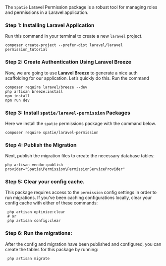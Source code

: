 The `Spatie` Laravel Permission package is a robust tool for managing roles and permissions in a Laravel application.
### Step 1: Installing Laravel Application

Run this command in your terminal to create a new `laravel` project.

```
composer create-project --prefer-dist laravel/laravel permission_tutorial
```

### Step 2: Create Authentication Using Laravel Breeze

Now, we are going to use **Laravel Breeze** to generate a nice auth scaffolding for our application. Let’s quickly do this. Run the command

```
composer require laravel/breeze --dev
php artisan breeze:install
npm install
npm run dev
```

### Step 3: Install `spatie/laravel-permission` Packages

Here we install the `spatie` permissions package with the command below.

```
composer require spatie/laravel-permission
```

### Step 4: Publish the Migration

Next, publish the migration files to create the necessary database tables:

```
php artisan vendor:publish --provider="Spatie\Permission\PermissionServiceProvider"
```

### Step 5: Clear your config cache. 
This package requires access to the `permission` config settings in order to run migrations. If you've been caching configurations locally, clear your config cache with either of these commands:

```
 php artisan optimize:clear
 # or
 php artisan config:clear
```

### Step 6: Run the migrations: 
After the config and migration have been published and configured, you can create the tables for this package by running:

```
 php artisan migrate
```

```
```
